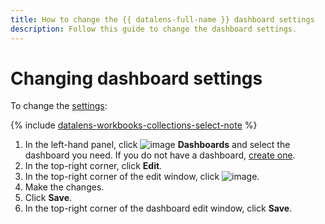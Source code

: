 ```yaml
---
title: How to change the {{ datalens-full-name }} dashboard settings
description: Follow this guide to change the dashboard settings.
---
```


# Changing dashboard settings

To change the [settings](../../dashboard/settings.md):


{% include [datalens-workbooks-collections-select-note](../../../_includes/datalens/operations/datalens-workbooks-collections-select-note.md) %}


1. In the left-hand panel, click ![image](../../../_assets/console-icons/layout-cells-large.svg) **Dashboards** and select the dashboard you need. If you do not have a dashboard, [create one](../dashboard/create.md).
1. In the top-right corner, click **Edit**.
1. In the top-right corner of the edit window, click ![image](../../../_assets/console-icons/gear.svg).
1. Make the changes.
1. Click **Save**.
1. In the top-right corner of the dashboard edit window, click **Save**.